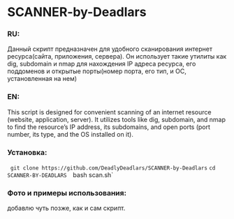 # SCANNER-by-Deadlars 
### RU:
Данный скрипт предназначен для удобного сканирования интернет ресурса(сайта, приложения, сервера). Он использует такие утилиты как dig, subdomain и nmap для нахождения IP адреса ресурса, его поддоменов и открытые порты(номер порта, его тип, и ОС, установленная на нем) 
### EN: 
This script is designed for convenient scanning of an internet resource (website, application, server). It utilizes tools like dig, subdomain, and nmap to find the resource’s IP address, its subdomains, and open ports (port number, its type, and the OS installed on it).
### Установка: 
   ` git clone https://github.com/DeadlyDeadlars/SCANNER-by-Deadlars`
   `cd SCANNER-BY-DEADLARS 
   `bash scan.sh`
### Фото и примеры использования: 
добавлю чуть позже, как и сам скрипт.
